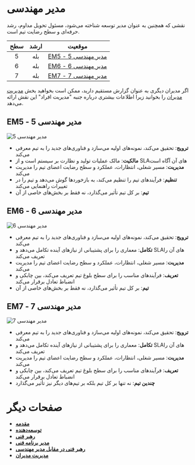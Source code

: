 # مدیر مهندسی

نقشی که همچنین به عنوان مدیر توسعه شناخته می‌شود، مسئول تحویل مداوم، رشد حرفه‌ای و سطح رضایت تیم است.

| سطح | ارشد | موقعیت |
| :---: | :---: | :---: |
| 5 | بله | [EM5 - مدیر مهندسی 5](#em5---مدیر-مهندسی-5) |
| 6 | بله | [EM6 - مدیر مهندسی 6](#em6---مدیر-مهندسی-6) |
| 7 | بله | [EM7 - مدیر مهندسی 7](#em7---مدیر-مهندسی-7) |

اگر مدیران دیگری به عنوان گزارش مستقیم دارید، ممکن است بخواهید بخش [مدیریت مدیران](Managing-Managers.md) را بخوانید زیرا اطلاعات بیشتری درباره جنبه "مدیریت افراد" این نقش ارائه می‌دهد.

## EM5 - مدیر مهندسی 5

<picture>
  <source media="(prefers-color-scheme: dark)" srcset="/charts/engineeringmanager-5-dark.png">
  <source media="(prefers-color-scheme: light)" srcset="/charts/engineeringmanager-5.png">
  <img alt="مدیر مهندسی 5" src="/charts/engineeringmanager-5.png">
</picture>

* **ترویج**: تحقیق می‌کند، نمونه‌های اولیه می‌سازد و فناوری‌های جدید را به تیم معرفی می‌کند
* **مالکیت**: مالک عملیات تولید و نظارت بر سیستم است و از SLAهای آن آگاه است
* **مدیریت**: مسیر شغلی، انتظارات، عملکرد و سطح رضایت اعضای تیم را مدیریت می‌کند
* **تنظیم**: فرآیندهای تیم را تنظیم می‌کند، به بازخوردها گوش می‌دهد و تیم را در تغییرات راهنمایی می‌کند
* **تیم**: بر کل تیم تأثیر می‌گذارد، نه فقط بر بخش‌های خاصی از آن

## EM6 - مدیر مهندسی 6

<picture>
  <source media="(prefers-color-scheme: dark)" srcset="/charts/engineeringmanager-6-dark.png">
  <source media="(prefers-color-scheme: light)" srcset="/charts/engineeringmanager-6.png">
  <img alt="مدیر مهندسی 6" src="/charts/engineeringmanager-6.png">
</picture>

* **ترویج**: تحقیق می‌کند، نمونه‌های اولیه می‌سازد و فناوری‌های جدید را به تیم معرفی می‌کند
* **تکامل**: معماری را برای پشتیبانی از نیازهای آینده تکامل می‌دهد و SLAهای آن را تعریف می‌کند
* **مدیریت**: مسیر شغلی، انتظارات، عملکرد و سطح رضایت اعضای تیم را مدیریت می‌کند
* **تعریف**: فرآیندهای مناسب را برای سطح بلوغ تیم تعریف می‌کند، بین چابکی و انضباط تعادل برقرار می‌کند
* **تیم**: بر کل تیم تأثیر می‌گذارد، نه فقط بر بخش‌های خاصی از آن

## EM7 - مدیر مهندسی 7

<picture>
  <source media="(prefers-color-scheme: dark)" srcset="/charts/engineeringmanager-7-dark.png">
  <source media="(prefers-color-scheme: light)" srcset="/charts/engineeringmanager-7.png">
  <img alt="مدیر مهندسی 7" src="/charts/engineeringmanager-7.png">
</picture>

* **ترویج**: تحقیق می‌کند، نمونه‌های اولیه می‌سازد و فناوری‌های جدید را به تیم معرفی می‌کند
* **تکامل**: معماری را برای پشتیبانی از نیازهای آینده تکامل می‌دهد و SLAهای آن را تعریف می‌کند
* **مدیریت**: مسیر شغلی، انتظارات، عملکرد و سطح رضایت اعضای تیم را مدیریت می‌کند
* **تعریف**: فرآیندهای مناسب را برای سطح بلوغ تیم تعریف می‌کند، بین چابکی و انضباط تعادل برقرار می‌کند
* **چندین تیم**: نه تنها بر کل تیم بلکه بر تیم‌های دیگر نیز تأثیر می‌گذارد

# صفحات دیگر

* [**مقدمه**](README.md)
* [**توسعه‌دهنده**](Developer.md)
* [**رهبر فنی**](TechLead.md)
* [**مدیر برنامه فنی**](TechnicalProgramManager.md)
* [**رهبر فنی در مقابل مدیر مهندسی**](TechLead-EngineeringManager.md)
* [**مدیریت مدیران**](Managing-Managers.md)
